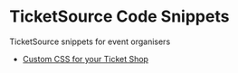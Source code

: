 # TicketSource Code Snippets

TicketSource snippets for event organisers

* [Custom CSS for your Ticket Shop](css/)
